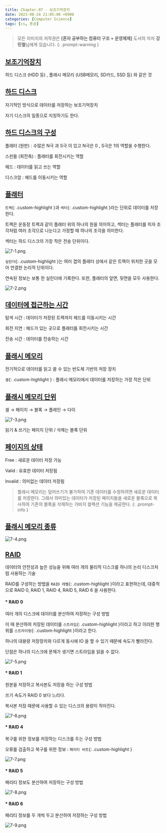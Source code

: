 ```yaml
---
title: Chapter.07 - 보조기억장치
date: 2023-08-24 21:05:00 +0900
categories: [Computer Science]
tags: [cs, 혼공]
---
```


> 모든 이미지의 저작권은 **[혼자 공부하는 컴퓨터 구조 + 운영체제]** 도서의 저자 **강민철**님에게 있습니다.
{: .prompt-warning }

## **<u>보조기억장치</u>**

하드 디스크 (HDD 등) , 플래시 메모리 (USB메모리, SD카드, SSD 등) 와 같은 것

## **<u>하드 디스크</u>**

자기적인 방식으로 데이터를 저장하는 보조기억장치

자기 디스크의 일종으로 지칭하기도 한다.

## **<u>하드 디스크의 구성</u>**

플래터 (원판)
: 수많은 N극 과 S극 이 있고 N극은 0 , S극은 1의 역할을 수행한다.

스핀들 (회전축)
: 플래터를 회전시키는 역할

헤드
: 데이터를 읽고 쓰는 역할

디스크암
: 헤드를 이동시키는 역할

## **<u>플래터</u>**

`트랙`{: .custom-highlight }과 `섹터`{: .custom-highlight }라는 단위로 데이터를 저장한다.

트랙은 운동장 트랙과 같이 플래터 위의 하나의 원을 의미하고, 섹터는 플래터를 피자 조각처럼 여러 조각으로 나눈다고 가정할 때 하나의 조각을 의미한다.

섹터는 하드 디스크의 가장 작은 전송 단위이다.

![7-1.png](/assets/img/posts/cs/7-1.png)

`실린더`{: .custom-highlight }는 여러 겹의 플래터 상에서 같은 트랙이 위치한 곳을 모아 연결한 논리적 단위이다.

연속된 정보는 보통 한 실린더에 기록한다. 또한, 플래터의 앞면, 뒷면을 모두 사용한다.

![7-2.png](/assets/img/posts/cs/7-2.png)

## **<u>데이터에 접근하는 시간</u>**

탐색 시간
: 데이터가 저장된 트랙까지 헤드를 이동시키는 시간

회전 지연
: 헤드가 있는 곳으로 플래터를 회전시키는 시간

전송 시간
: 데이터를 전송하는 시간

## **<u>플래시 메모리</u>**

전기적으로 데이터를 읽고 쓸 수 있는 반도체 기반의 저장 장치

`셀`{: .custom-highlight } : 플래시 메모리에서 데이터를 저장하는 가장 작은 단위

## **<u>플래시 메모리 단위</u>**

셀 → 페이지 → 블록 → 플레인 → 다이

![7-3.png](/assets/img/posts/cs/7-3.png)

읽기 & 쓰기는 페이지 단위 / 삭제는 블록 단위

## **<u>페이지의 상태</u>**

Free
: 새로운 데이터 저장 가능

Valid
: 유효한 데이터 저장됨

Invalid
: 의미없는 데이터 저장됨

> 플래시 메모리는 덮어쓰기가 불가하여 기존 데이터를 수정하려면 새로운 데이터를 저장한다. 그래서 의미있는 데이터가 저장된 페이지들을 새로운 블록으로 복사하여 기존의 블록을 삭제하는 가비지 컬렉션 기능을 제공한다.
{: .prompt-info }

## **<u>플래시 메모리 종류</u>**

![7-4.png](/assets/img/posts/cs/7-4.png)

## **<u>RAID</u>**

데이터의 안전성과 높은 성능을 위해 여러 개의 물리적 디스크를 하나의 논리 디스크처럼 사용하는 기술

RAID를 구성하는 방법을 `RAID 레벨`{: .custom-highlight }이라고 표현하는데, 대중적으로 RAID 0, RAID 1, RAID 4, RAID 5, RAID 6 을 사용한다.

#### **\* RAID 0**

여러 개의 디스크에 데이터를 분산하여 저장하는 구성 방법

이 때 분산하여 저장된 데이터를 `스트라입`{: .custom-highlight }이라고 하고 이러한 행위를 `스트라이핑`{: .custom-highlight }이라고 한다.

하나의 대용량 저장장치와 다르게 동시에 IO 을 할 수 있기 때문에 속도가 빨라진다.

단점은 하나의 디스크에 문제가 생기면 스트라입을 읽을 수 없다.

![7-5.png](/assets/img/posts/cs/7-5.png)

#### **\* RAID 1**

원본을 저장하고 복사본도 저장을 하는 구성 방법

쓰기 속도가 RAID 0 보다 느리다.

복사본 저장 때문에 사용할 수 있는 디스크의 용량이 작아진다.

![7-6.png](/assets/img/posts/cs/7-6.png)

#### **\* RAID 4**

복구를 위한 정보를 저장하는 디스크를 두는 구성 방법

오류를 검출하고 복구를 위한 정보 : `패리티 비트`{: .custom-highlight }

![7-7.png](/assets/img/posts/cs/7-7.png)

#### **\* RAID 5**

패리티 정보도 분산하여 저장하는 구성 방법

![7-8.png](/assets/img/posts/cs/7-8.png)

#### **\* RAID 6**

패리티 정보를 두 개씩 두고 분산하여 저장하는 구성 방법

![7-9.png](/assets/img/posts/cs/7-9.png)